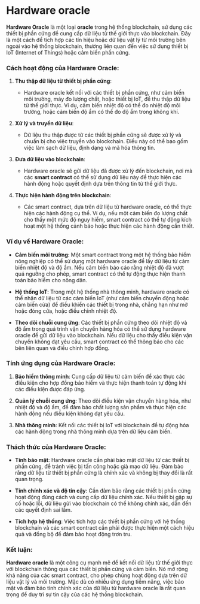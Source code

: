 # Hardware oracle

**Hardware Oracle** là một loại **oracle** trong hệ thống blockchain, sử dụng các thiết bị phần cứng để cung cấp dữ liệu từ thế giới thực vào blockchain. Đây là một cách để tích hợp các tín hiệu hoặc dữ liệu vật lý từ môi trường bên ngoài vào hệ thống blockchain, thường liên quan đến việc sử dụng thiết bị IoT (Internet of Things) hoặc cảm biến phần cứng.

### **Cách hoạt động của Hardware Oracle:**

1. **Thu thập dữ liệu từ thiết bị phần cứng**:

   - Hardware oracle kết nối với các thiết bị phần cứng, như cảm biến môi trường, máy đo lượng chất, hoặc thiết bị IoT, để thu thập dữ liệu từ thế giới thực. Ví dụ, cảm biến nhiệt độ có thể đo nhiệt độ môi trường, hoặc cảm biến độ ẩm có thể đo độ ẩm trong không khí.

2. **Xử lý và truyền dữ liệu**:

   - Dữ liệu thu thập được từ các thiết bị phần cứng sẽ được xử lý và chuẩn bị cho việc truyền vào blockchain. Điều này có thể bao gồm việc làm sạch dữ liệu, định dạng và mã hóa thông tin.

3. **Đưa dữ liệu vào blockchain**:

   - Hardware oracle sẽ gửi dữ liệu đã được xử lý đến blockchain, nơi mà các **smart contract** có thể sử dụng dữ liệu này để thực hiện các hành động hoặc quyết định dựa trên thông tin từ thế giới thực.

4. **Thực hiện hành động trên blockchain**:
   - Các smart contract, dựa trên dữ liệu từ hardware oracle, có thể thực hiện các hành động cụ thể. Ví dụ, nếu một cảm biến đo lượng chất cho thấy một mức độ nguy hiểm, smart contract có thể tự động kích hoạt một hệ thống cảnh báo hoặc thực hiện các hành động cần thiết.

### **Ví dụ về Hardware Oracle:**

- **Cảm biến môi trường**: Một smart contract trong một hệ thống bảo hiểm nông nghiệp có thể sử dụng một hardware oracle để lấy dữ liệu từ cảm biến nhiệt độ và độ ẩm. Nếu cảm biến báo cáo rằng nhiệt độ đã vượt quá ngưỡng cho phép, smart contract có thể tự động thực hiện thanh toán bảo hiểm cho nông dân.
- **Hệ thống IoT**: Trong một hệ thống nhà thông minh, hardware oracle có thể nhận dữ liệu từ các cảm biến IoT (như cảm biến chuyển động hoặc cảm biến cửa) để điều khiển các thiết bị trong nhà, chẳng hạn như mở hoặc đóng cửa, hoặc điều chỉnh nhiệt độ.

- **Theo dõi chuỗi cung ứng**: Các thiết bị phần cứng theo dõi nhiệt độ và độ ẩm trong quá trình vận chuyển hàng hóa có thể sử dụng hardware oracle để gửi dữ liệu vào blockchain. Nếu dữ liệu cho thấy điều kiện vận chuyển không đạt yêu cầu, smart contract có thể thông báo cho các bên liên quan và điều chỉnh hợp đồng.

### **Tính ứng dụng của Hardware Oracle:**

1. **Bảo hiểm thông minh**: Cung cấp dữ liệu từ cảm biến để xác thực các điều kiện cho hợp đồng bảo hiểm và thực hiện thanh toán tự động khi các điều kiện được đáp ứng.
2. **Quản lý chuỗi cung ứng**: Theo dõi điều kiện vận chuyển hàng hóa, như nhiệt độ và độ ẩm, để đảm bảo chất lượng sản phẩm và thực hiện các hành động nếu điều kiện không đạt yêu cầu.

3. **Nhà thông minh**: Kết nối các thiết bị IoT với blockchain để tự động hóa các hành động trong nhà thông minh dựa trên dữ liệu cảm biến.

### **Thách thức của Hardware Oracle:**

- **Tính bảo mật**: Hardware oracle cần phải bảo mật dữ liệu từ các thiết bị phần cứng, để tránh việc bị tấn công hoặc giả mạo dữ liệu. Đảm bảo rằng dữ liệu từ thiết bị phần cứng là chính xác và không bị thay đổi là rất quan trọng.

- **Tính chính xác và độ tin cậy**: Cần đảm bảo rằng các thiết bị phần cứng hoạt động đúng cách và cung cấp dữ liệu chính xác. Nếu thiết bị gặp sự cố hoặc lỗi, dữ liệu gửi vào blockchain có thể không chính xác, dẫn đến các quyết định sai lầm.

- **Tích hợp hệ thống**: Việc tích hợp các thiết bị phần cứng với hệ thống blockchain và các smart contract cần phải được thực hiện một cách hiệu quả và đồng bộ để đảm bảo hoạt động trơn tru.

### **Kết luận:**

**Hardware oracle** là một công cụ mạnh mẽ để kết nối dữ liệu từ thế giới thực với blockchain thông qua các thiết bị phần cứng và cảm biến. Nó mở rộng khả năng của các smart contract, cho phép chúng hoạt động dựa trên dữ liệu vật lý và môi trường. Mặc dù có nhiều ứng dụng tiềm năng, việc bảo mật và đảm bảo tính chính xác của dữ liệu từ hardware oracle là rất quan trọng để duy trì sự tin cậy của các hệ thống blockchain.
